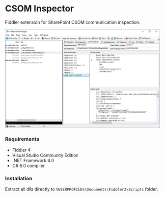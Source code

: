 # CSOM Inspector

Fiddler extension for SharePoint CSOM communication inspection.

![CSOM Inspector window](docs/sample.png)

### Requirements

* Fiddler 4
* Visual Studio Community Edition
* .NET Framework 4.0
* C# 6.0 compiler

### Installation

Extract all dlls directly to `%USERPROFILE%\Documents\Fiddler2\Scripts` folder.